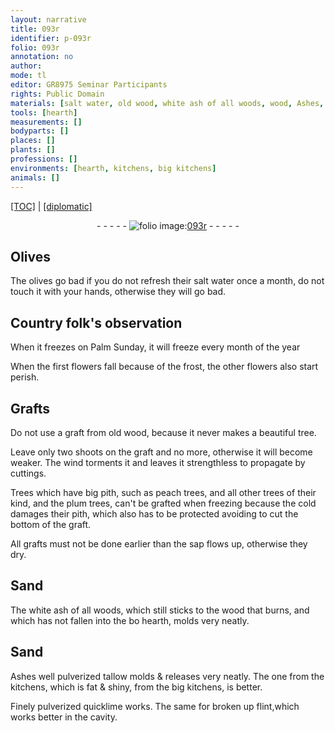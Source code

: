 ```yaml
---
layout: narrative
title: 093r
identifier: p-093r
folio: 093r
annotation: no
author:
mode: tl
editor: GR8975 Seminar Participants
rights: Public Domain
materials: [salt water, old wood, white ash of all woods, wood, Ashes, well pulverized tallow, Finely pulverized quicklime, flint]
tools: [hearth]
measurements: []
bodyparts: []
places: []
plants: []
professions: []
environments: [hearth, kitchens, big kitchens]
animals: []
---
```


 <p><a href="{{ site.baseurl }}/translation/">[TOC]</a> | <a href="{{ site.baseurl }}/texts/p-093r_tc/" target="_blank">[diplomatic]</a></p><div class="folio" align="center">- - - - - <a href="http://gallica.bnf.fr/ark:/12148/btv1b10500001g/f191.image" target="_blank"><img src="https://cu-mkp.github.io/2017-workshop-edition/assets/photo-icon.png" alt="folio image: " style="display:inline-block; margin-bottom:-3px;"/>093r</a> - - - - - </div>  
  

## Olives

 
The olives go bad if you do not refresh their <span class="m">salt water</span> once a month, do not touch it with your hands, otherwise they will go bad.
 
 
  

## Country folk's observation

 
When it freezes on Palm Sunday, it will freeze every month of the year
 
When the first flowers fall because of the frost, the other flowers also start perish.
 
 
  

## Grafts

 
Do not use a graft from <span class="m">old wood</span>, because it never makes a beautiful tree.
 
Leave only two shoots on the graft and no more, otherwise it will become weaker. The wind torments it and leaves it strengthless to propagate by cuttings.
 
Trees which have big pith, such as peach trees, and all other trees of their kind, and the plum trees, can't be grafted when freezing because the cold damages their pith, which also has to be protected avoiding to cut the bottom of the graft.
 
All grafts must not be done earlier than the sap flows up, otherwise they dry.
 
 
  

## Sand

 
The <span class="m">white ash of all woods</span>, which still sticks to the <span class="m">wood</span> that burns, and which has not fallen into the <span class="del">bo</span> <span class="env"><span class="tl">hearth</span></span>, molds very neatly.
 
 
  

## Sand

 
 <span class="del"><span class="m">Ashes</span></span> <span class="m">well pulverized tallow</span> molds & releases very neatly. The one from the <span class="env">kitchens</span>, which is fat & shiny, from the <span class="env">big kitchens</span>, is better.
 
<span class="m">Finely pulverized quicklime</span> works. The same for broken up <span class="m">flint</span>,which works better in the cavity.
 
 